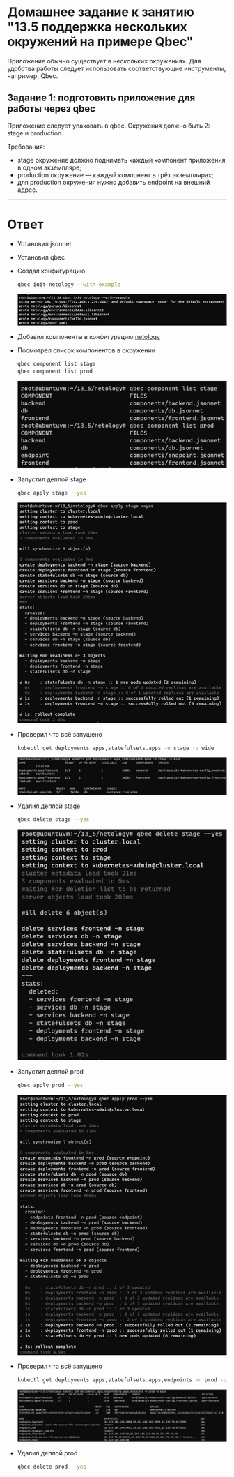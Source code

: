 # Домашнее задание к занятию "13.5 поддержка нескольких окружений на примере Qbec"
Приложение обычно существует в нескольких окружениях. Для удобства работы следует использовать соответствующие инструменты, например, Qbec.

## Задание 1: подготовить приложение для работы через qbec
Приложение следует упаковать в qbec. Окружения должно быть 2: stage и production. 

Требования:
* stage окружение должно поднимать каждый компонент приложения в одном экземпляре;
* production окружение — каждый компонент в трёх экземплярах;
* для production окружения нужно добавить endpoint на внешний адрес.

---

# Ответ

- Установил jsonnet
- Установил qbec
- Создал конфигурацию
    ```bash
    qbec init netology --with-example
    ```  
    ![img.png](13-kubernetes-config-05-qbec/img/img.png)

- Добавил компоненты в конфигурацию [netology](13-kubernetes-config-05-qbec/netology)
- Посмотрел список компонентов в окружении
    ```bash
    qbec component list stage
    qbec component list prod
    ```  
    ![img_1.png](13-kubernetes-config-05-qbec/img/img_1.png)

- Запустил деплой stage
    ```bash
    qbec apply stage --yes
    ```  
    ![img_2.png](13-kubernetes-config-05-qbec/img/img_2.png)

- Проверил что всё запущено
    ```bash
    kubectl get deployments.apps,statefulsets.apps -n stage -o wide
    ```  
    ![img_3.png](13-kubernetes-config-05-qbec/img/img_3.png)

- Удалил деплой stage
    ```bash
    qbec delete stage --yes
    ```  
    ![img_4.png](13-kubernetes-config-05-qbec/img/img_4.png)

- Запустил деплой prod
    ```bash
    qbec apply prod --yes
    ```  
    ![img_5.png](13-kubernetes-config-05-qbec/img/img_5.png)

- Проверил что всё запущено
    ```bash
    kubectl get deployments.apps,statefulsets.apps,endpoints -n prod -o wide
    ```  
    ![img_6.png](13-kubernetes-config-05-qbec/img/img_6.png)  

- Удалил деплой prod
    ```bash
    qbec delete prod --yes
    ```  